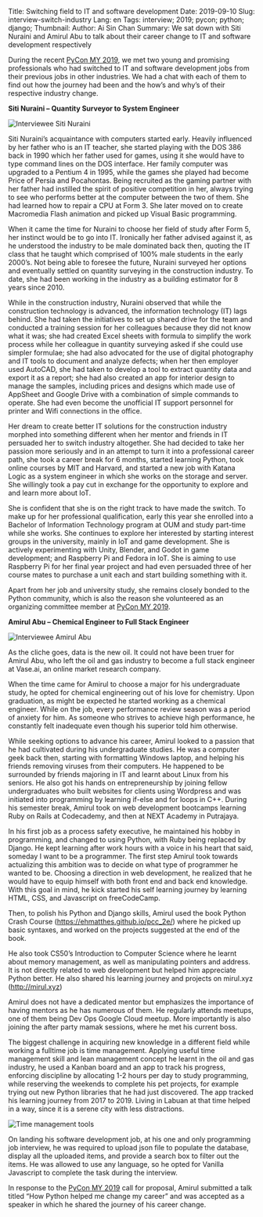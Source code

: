 Title: Switching field to IT and software development
Date: 2019-09-10
Slug: interview-switch-industry 
Lang: en 
Tags: interview; 2019; pycon; python; django;
Thumbnail: 
Author: Ai Sin Chan 
Summary: We sat down with Siti Nuraini and Amirul Abu to talk about their career change to IT and software development respectively

During the recent [PyCon MY 2019](https://pycon.my/), we met two young and promising professionals who had switched to IT and software development jobs from their previous jobs in other industries. We had a chat with each of them to find out how the journey had been and the how’s and why’s of their respective industry change.

**Siti Nuraini – Quantity Surveyor to System Engineer**

![Interviewee Siti Nuraini](/images/interview/SitiNuraini.jpg)

Siti Nuraini’s acquaintance with computers started early. Heavily influenced by her father who is an IT teacher, she started playing with the DOS 386 back in 1990 which her father used for games, using it she would have to type command lines on the DOS interface. Her family computer was upgraded to a Pentium 4 in 1995, while the games she played had become Price of Persia and Pocahontas. Being recruited as the gaming partner with her father had instilled the spirit of positive competition in her, always trying to see who performs better at the computer between the two of them.  She had learned how to repair a CPU at Form 3. She later moved on to create Macromedia Flash animation and picked up Visual Basic programming.

When it came the time for Nuraini to choose her field of study after Form 5, her instinct would be to go into IT. Ironically her father advised against it, as he understood the industry to be male dominated back then, quoting the IT class that he taught which comprised of 100% male students in the early 2000’s. Not being able to foresee the future, Nuraini surveyed her options and eventually settled on quantity surveying in the construction industry. To date, she had been working in the industry as a building estimator for 8 years since 2010. 

While in the construction industry, Nuraini observed that while the construction technology is advanced, the information technology (IT) lags behind. She had taken the initiatives to set up shared drive for the team and conducted a training session for her colleagues because they did not know what it was; she had created Excel sheets with formula to simplify the work process while her colleague in quantity surveying asked if she could use simpler formulae; she had also advocated for the use of digital photography and IT tools to document and analyze defects; when her then employer used AutoCAD, she had taken to develop a tool to extract quantity data and export it as a report; she had also created an app for interior design to manage the samples, including prices and designs which made use of AppSheet and Google Drive with a combination of simple commands to operate. She had even become the unofficial IT support personnel for printer and Wifi connections in the office. 

Her dream to create better IT solutions for the construction industry morphed into something different when her mentor and friends in IT persuaded her to switch industry altogether. She had decided to take her passion more seriously and in an attempt to turn it into a professional career path, she took a career break for 6 months, started learning Python, took online courses by MIT and Harvard, and started a new job with Katana Logic as a system engineer in which she works on the storage and server. She willingly took a pay cut in exchange for the opportunity to explore and and learn more about IoT. 

She is confident that she is on the right track to have made the switch. To make up for her professional qualification, early this year she enrolled into a Bachelor of Information Technology program at OUM and study part-time while she works. She continues to explore her interested by starting interest groups in the university, mainly in IoT and game development. She is actively experimenting with Unity, Blender, and Godot in game development; and Raspberry Pi and Fedora in IoT. She is aiming to use Raspberry Pi for her final year project and had even persuaded three of her course mates to purchase a unit each and start building something with it. 

Apart from her job and university study, she remains closely bonded to the Python community, which is also the reason she volunteered as an organizing committee member at [PyCon MY 2019](https://pycon.my/).

**Amirul Abu – Chemical Engineer to Full Stack Engineer**

![Interviewee Amirul Abu](/images/interview/AmirulAbu.jpg)

As the cliche goes, data is the new oil. It could not have been truer for Amirul Abu, who left the oil and gas industry to become a full stack engineer at Vase.ai, an online market research company. 

When the time came for Amirul to choose a major for his undergraduate study, he opted for chemical engineering out of his love for chemistry. Upon graduation, as might be expected he started working as a chemical engineer. While on the job, every performance review season was a period of anxiety for him. As someone who strives to achieve high performance, he constantly felt inadequate even though his superior told him otherwise. 

While seeking options to advance his career, Amirul looked to a passion that he had cultivated during his undergraduate studies. He was a computer geek back then, starting with formatting Windows laptop, and helping his friends removing viruses from their computers. He happened to be surrounded by friends majoring in IT and learnt about Linux from his seniors. He also got his hands on entrepreneurship by joining fellow undergraduates who built websites for clients using Wordpress and was initiated into programming by learning if-else and for loops in C++. During his semester break, Amirul took on web development bootcamps learning Ruby on Rails at Codecademy, and then at NEXT Academy in Putrajaya. 

In his first job as a process safety executive, he maintained his hobby in programming, and changed to using Python, with Ruby being replaced by Django. He kept learning after work hours with a voice in his heart that said, someday I want to be a programmer. 
The first step Amirul took towards actualizing this ambition was to decide on what type of programmer he wanted to be. Choosing a direction in web development, he realized that he would have to equip himself with both front end and back end knowledge. With this goal in mind, he kick started his self learning journey by learning HTML, CSS, and Javascript on freeCodeCamp. 

Then, to polish his Python and Django skills, Amirul used the book Python Crash Course (https://ehmatthes.github.io/pcc_2e/) where he picked up basic syntaxes, and worked on the projects suggested at the end of the book. 

He also took CS50’s Introduction to Computer Science where he learnt about memory management, as well as manipulating pointers and address. It is not directly related to web development but helped him appreciate Python better. He also shared his learning journey and projects on mirul.xyz (http://mirul.xyz) 

Amirul does not have a dedicated mentor but emphasizes the importance of having mentors as he has numerous of them. He regularly attends meetups, one of them being Dev Ops Google Cloud meetup. More importantly is also joining the after party mamak sessions, where he met his current boss. 

The biggest challenge in acquiring new knowledge in a different field while working a fulltime job is time management. Applying useful time management skill and lean management concept he learnt in the oil and gas industry, he used a Kanban board and an app to track his progress, enforcing discipline by allocating 1-2 hours per day to study programming, while reserving the weekends to complete his pet projects, for example trying out new Python libraries that he had just discovered. The app tracked his learning journey from 2017 to 2019. Living in Labuan at that time helped in a way, since it is a serene city with less distractions. 

![Time management tools](/images/interview/TimeMgt.jpg)

On landing his software development job, at his one and only programming job interview, he was required to upload json file to populate the database, display all the uploaded items, and provide a search box to filter out the items. He was allowed to use any language, so he opted for Vanilla Javascript to complete the task during the interview. 

In response to the [PyCon MY 2019](https://pycon.my/) call for proposal, Amirul submitted a talk titled “How Python helped me change my career” and was accepted as a speaker in which he shared the journey of his career change. 
